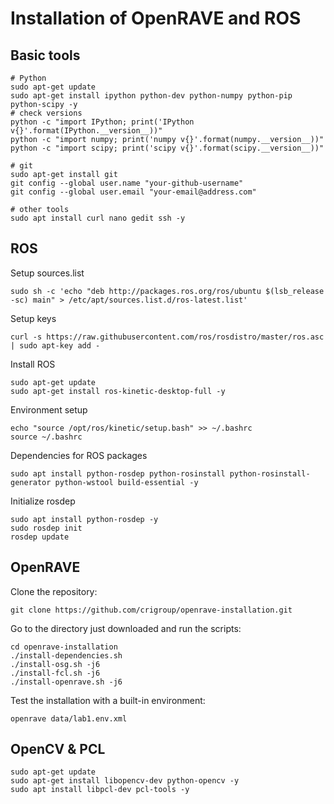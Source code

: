 # Installation of OpenRAVE and ROS
## Basic tools
```
# Python
sudo apt-get update
sudo apt-get install ipython python-dev python-numpy python-pip python-scipy -y
# check versions
python -c "import IPython; print('IPython v{}'.format(IPython.__version__))"
python -c "import numpy; print('numpy v{}'.format(numpy.__version__))"
python -c "import scipy; print('scipy v{}'.format(scipy.__version__))"

# git
sudo apt-get install git
git config --global user.name "your-github-username"
git config --global user.email "your-email@address.com"

# other tools
sudo apt install curl nano gedit ssh -y
```

## ROS
Setup sources.list
```
sudo sh -c 'echo "deb http://packages.ros.org/ros/ubuntu $(lsb_release -sc) main" > /etc/apt/sources.list.d/ros-latest.list'
```
Setup keys
```
curl -s https://raw.githubusercontent.com/ros/rosdistro/master/ros.asc | sudo apt-key add -
```
Install ROS
```
sudo apt-get update
sudo apt-get install ros-kinetic-desktop-full -y
```
Environment setup
```
echo "source /opt/ros/kinetic/setup.bash" >> ~/.bashrc
source ~/.bashrc
```
Dependencies for ROS packages
```
sudo apt install python-rosdep python-rosinstall python-rosinstall-generator python-wstool build-essential -y
```
Initialize rosdep
```
sudo apt install python-rosdep -y
sudo rosdep init
rosdep update
```

## OpenRAVE
Clone the repository:
```
git clone https://github.com/crigroup/openrave-installation.git
```
Go to the directory just downloaded and run the scripts:
```
cd openrave-installation
./install-dependencies.sh
./install-osg.sh -j6
./install-fcl.sh -j6
./install-openrave.sh -j6
```
Test the installation with a built-in environment:
```
openrave data/lab1.env.xml
```

## OpenCV & PCL
```
sudo apt-get update
sudo apt-get install libopencv-dev python-opencv -y
sudo apt install libpcl-dev pcl-tools -y
```

